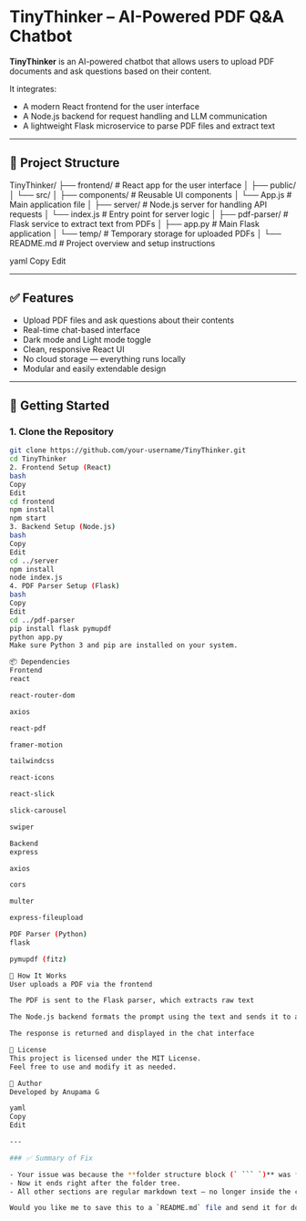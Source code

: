 # TinyThinker – AI-Powered PDF Q&A Chatbot

**TinyThinker** is an AI-powered chatbot that allows users to upload PDF documents and ask questions based on their content.

It integrates:
- A modern React frontend for the user interface  
- A Node.js backend for request handling and LLM communication  
- A lightweight Flask microservice to parse PDF files and extract text

---

## 📁 Project Structure

TinyThinker/
├── frontend/ # React app for the user interface
│ ├── public/
│ └── src/
│ ├── components/ # Reusable UI components
│ └── App.js # Main application file
│
├── server/ # Node.js server for handling API requests
│ └── index.js # Entry point for server logic
│
├── pdf-parser/ # Flask service to extract text from PDFs
│ ├── app.py # Main Flask application
│ └── temp/ # Temporary storage for uploaded PDFs
│
└── README.md # Project overview and setup instructions

yaml
Copy
Edit

<!-- 👆 This closing backtick ends the code block for folder structure -->

---

## ✅ Features

- Upload PDF files and ask questions about their contents  
- Real-time chat-based interface  
- Dark mode and Light mode toggle  
- Clean, responsive React UI  
- No cloud storage — everything runs locally  
- Modular and easily extendable design

---

## 🚀 Getting Started

### 1. Clone the Repository

```bash
git clone https://github.com/your-username/TinyThinker.git
cd TinyThinker
2. Frontend Setup (React)
bash
Copy
Edit
cd frontend
npm install
npm start
3. Backend Setup (Node.js)
bash
Copy
Edit
cd ../server
npm install
node index.js
4. PDF Parser Setup (Flask)
bash
Copy
Edit
cd ../pdf-parser
pip install flask pymupdf
python app.py
Make sure Python 3 and pip are installed on your system.

📦 Dependencies
Frontend
react

react-router-dom

axios

react-pdf

framer-motion

tailwindcss

react-icons

react-slick

slick-carousel

swiper

Backend
express

axios

cors

multer

express-fileupload

PDF Parser (Python)
flask

pymupdf (fitz)

🧠 How It Works
User uploads a PDF via the frontend

The PDF is sent to the Flask parser, which extracts raw text

The Node.js backend formats the prompt using the text and sends it to an LLM (e.g., TinyLlama)

The response is returned and displayed in the chat interface

📄 License
This project is licensed under the MIT License.
Feel free to use and modify it as needed.

👤 Author
Developed by Anupama G

yaml
Copy
Edit

---

### ✅ Summary of Fix

- Your issue was because the **folder structure block (` ``` `)** was **never closed**.
- Now it ends right after the folder tree.
- All other sections are regular markdown text — no longer inside the code block.

Would you like me to save this to a `README.md` file and send it for download?







